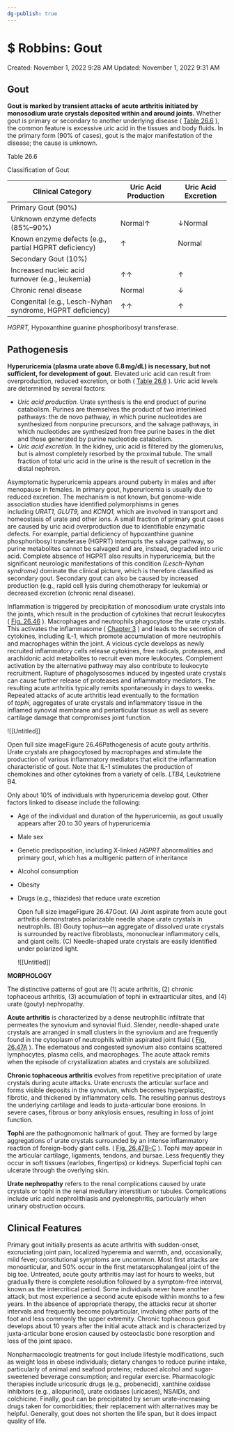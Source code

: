 ```yaml
---
dg-publish: true
---
```


# $ Robbins: Gout

Created: November 1, 2022 9:28 AM
Updated: November 1, 2022 9:31 AM

## Gout

**Gout is marked by transient attacks of acute arthritis initiated by monosodium urate crystals deposited within and around joints.** Whether gout is primary or secondary to another underlying disease ( [Table 26.6](https://www-clinicalkey-com.eproxy.lib.hku.hk/t0030) ), the common feature is excessive uric acid in the tissues and body fluids. In the primary form (90% of cases), gout is the major manifestation of the disease; the cause is unknown.

Table 26.6

Classification of Gout

| Clinical Category | Uric Acid Production | Uric Acid Excretion |
| --- | --- | --- |
| Primary Gout (90%) |  |  |
| Unknown enzyme defects (85%–90%) | Normal↑ | ↓Normal |
| Known enzyme defects (e.g., partial HGPRT deficiency) | ↑ | Normal |
| Secondary Gout (10%) |  |  |
| Increased nucleic acid turnover (e.g., leukemia) | ↑↑ | ↑ |
| Chronic renal disease | Normal | ↓ |
| Congenital (e.g., Lesch-Nyhan syndrome, HGPRT deficiency) | ↑↑ | ↑ |

*HGPRT,* Hypoxanthine guanine phosphoribosyl transferase.

## Pathogenesis

**Hyperuricemia (plasma urate above 6.8 mg/dL) is necessary, but not sufficient, for development of gout.** Elevated uric acid can result from overproduction, reduced excretion, or both ( [Table 26.6](https://www-clinicalkey-com.eproxy.lib.hku.hk/t0030) ). Uric acid levels are determined by several factors:

- *Uric acid production.* Urate synthesis is the end product of purine catabolism. Purines are themselves the product of two interlinked pathways: the de novo pathway, in which purine nucleotides are synthesized from nonpurine precursors, and the salvage pathways, in which nucleotides are synthesized from free purine bases in the diet and those generated by purine nucleotide catabolism.
- *Uric acid excretion.* In the kidney, uric acid is filtered by the glomerulus, but is almost completely resorbed by the proximal tubule. The small fraction of total uric acid in the urine is the result of secretion in the distal nephron.

Asymptomatic hyperuricemia appears around puberty in males and after menopause in females. In primary gout, hyperuricemia is usually due to reduced excretion. The mechanism is not known, but genome-wide association studies have identified polymorphisms in genes including *URAT1, GLUT9,* and *KCNQ1,* which are involved in transport and homeostasis of urate and other ions. A small fraction of primary gout cases are caused by uric acid overproduction due to identifiable enzymatic defects. For example, partial deficiency of hypoxanthine guanine phosphoribosyl transferase (HGPRT) interrupts the salvage pathway, so purine metabolites cannot be salvaged and are, instead, degraded into uric acid. Complete absence of HGPRT also results in hyperuricemia, but the significant neurologic manifestations of this condition *(Lesch-Nyhan syndrome)* dominate the clinical picture, which is therefore classified as secondary gout. Secondary gout can also be caused by increased production (e.g., rapid cell lysis during chemotherapy for leukemia) or decreased excretion (chronic renal disease).

Inflammation is triggered by precipitation of monosodium urate crystals into the joints, which result in the production of cytokines that recruit leukocytes ( [Fig. 26.46](https://www-clinicalkey-com.eproxy.lib.hku.hk/f0245) ). Macrophages and neutrophils phagocytose the urate crystals. This activates the inflammasome ( [Chapter 3](https://www-clinicalkey-com.eproxy.lib.hku.hk/#!/content/3-s2.0-B9780323531139000030?scrollTo=%23c00003) ) and leads to the secretion of cytokines, including IL-1, which promote accumulation of more neutrophils and macrophages within the joint. A vicious cycle develops as newly recruited inflammatory cells release cytokines, free radicals, proteases, and arachidonic acid metabolites to recruit even more leukocytes. Complement activation by the alternative pathway may also contribute to leukocyte recruitment. Rupture of phagolysosomes induced by ingested urate crystals can cause further release of proteases and inflammatory mediators. The resulting acute arthritis typically remits spontaneously in days to weeks. Repeated attacks of acute arthritis lead eventually to the formation of *tophi,* aggregates of urate crystals and inflammatory tissue in the inflamed synovial membrane and periarticular tissue as well as severe cartilage damage that compromises joint function.

![[Untitled]]

Open full size imageFigure 26.46Pathogenesis of acute gouty arthritis. Urate crystals are phagocytosed by macrophages and stimulate the production of various inflammatory mediators that elicit the inflammation characteristic of gout. Note that IL-1 stimulates the production of chemokines and other cytokines from a variety of cells. *LTB4,* Leukotriene B4.

Only about 10% of individuals with hyperuricemia develop gout. Other factors linked to disease include the following:

- Age of the individual and duration of the hyperuricemia, as gout usually appears after 20 to 30 years of hyperuricemia
- Male sex
- Genetic predisposition, including X-linked *HGPRT* abnormalities and primary gout, which has a multigenic pattern of inheritance
- Alcohol consumption
- Obesity
- Drugs (e.g., thiazides) that reduce urate excretion
    
    Open full size imageFigure 26.47Gout. (A) Joint aspirate from acute gout arthritis demonstrates polarizable needle shape urate crystals in neutrophils. (B) Gouty tophus—an aggregate of dissolved urate crystals is surrounded by reactive fibroblasts, mononuclear inflammatory cells, and giant cells. (C) Needle-shaped urate crystals are easily identified under polarized light.
    
    ![[Untitled]]
    

**MORPHOLOGY**

The distinctive patterns of gout are (1) acute arthritis, (2) chronic tophaceous arthritis, (3) accumulation of tophi in extraarticular sites, and (4) urate (gouty) nephropathy.

**Acute arthritis** is characterized by a dense neutrophilic infiltrate that permeates the synovium and synovial fluid. Slender, needle-shaped urate crystals are arranged in small clusters in the synovium and are frequently found in the cytoplasm of neutrophils within aspirated joint fluid ( [Fig. 26.47A](https://www-clinicalkey-com.eproxy.lib.hku.hk/f0250) ). The edematous and congested synovium also contains scattered lymphocytes, plasma cells, and macrophages. The acute attack remits when the episode of crystallization abates and crystals are solubilized.

**Chronic tophaceous arthritis** evolves from repetitive precipitation of urate crystals during acute attacks. Urate encrusts the articular surface and forms visible deposits in the synovium, which becomes hyperplastic, fibrotic, and thickened by inflammatory cells. The resulting pannus destroys the underlying cartilage and leads to juxta-articular bone erosions. In severe cases, fibrous or bony ankylosis ensues, resulting in loss of joint function.

**Tophi** are the pathognomonic hallmark of gout. They are formed by large aggregations of urate crystals surrounded by an intense inflammatory reaction of foreign-body giant cells. ( [Fig. 26.47B–C](https://www-clinicalkey-com.eproxy.lib.hku.hk/f0250) ). Tophi may appear in the articular cartilage, ligaments, tendons, and bursae. Less frequently they occur in soft tissues (earlobes, fingertips) or kidneys. Superficial tophi can ulcerate through the overlying skin.

**Urate nephropathy** refers to the renal complications caused by urate crystals or tophi in the renal medullary interstitium or tubules. Complications include uric acid nephrolithiasis and pyelonephritis, particularly when urinary obstruction occurs.

## Clinical Features

Primary gout initially presents as acute arthritis with sudden-onset, excruciating joint pain, localized hyperemia and warmth, and, occasionally, mild fever; constitutional symptoms are uncommon. Most first attacks are monoarticular, and 50% occur in the first metatarsophalangeal joint of the big toe. Untreated, acute gouty arthritis may last for hours to weeks, but gradually there is complete resolution followed by a symptom-free interval, known as the intercritical period. Some individuals never have another attack, but most experience a second acute episode within months to a few years. In the absence of appropriate therapy, the attacks recur at shorter intervals and frequently become polyarticular, involving other parts of the foot and less commonly the upper extremity. Chronic tophaceous gout develops about 10 years after the initial acute attack and is characterized by juxta-articular bone erosion caused by osteoclastic bone resorption and loss of the joint space.

Nonpharmacologic treatments for gout include lifestyle modifications, such as weight loss in obese individuals; dietary changes to reduce purine intake, particularly of animal and seafood proteins; reduced alcohol and sugar-sweetened beverage consumption; and regular exercise. Pharmacologic therapies include uricosuric drugs (e.g., probenecid), xanthine oxidase inhibitors (e.g., allopurinol), urate oxidases (uricases), NSAIDs, and colchicine. Finally, gout can be precipitated by serum urate–increasing drugs taken for comorbidities; their replacement with alternatives may be helpful. Generally, gout does not shorten the life span, but it does impact quality of life.
